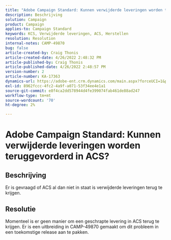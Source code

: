```yaml
---
title: "Adobe Campaign Standard: Kunnen verwijderde leveringen worden teruggevorderd in ACS?"
description: Beschrijving
solution: Campaign
product: Campaign
applies-to: Campaign Standard
keywords: KCS, Verwijderde leveringen, ACS, Herstellen
resolution: Resolution
internal-notes: CAMP-49870
bug: false
article-created-by: Craig Thonis
article-created-date: 4/26/2022 2:48:32 PM
article-published-by: Craig Thonis
article-published-date: 4/26/2022 2:48:57 PM
version-number: 2
article-number: KA-17363
dynamics-url: https://adobe-ent.crm.dynamics.com/main.aspx?forceUCI=1&pagetype=entityrecord&etn=knowledgearticle&id=376ea7ed-6fc5-ec11-a7b6-0022480a10ee
exl-id: 8962fccc-4fc2-4a9f-a071-53f34ee4e1a1
source-git-commit: e8f4ca2dd578944d4fe399074fab461de88ad247
workflow-type: tm+mt
source-wordcount: '70'
ht-degree: 2%

---
```


# Adobe Campaign Standard: Kunnen verwijderde leveringen worden teruggevorderd in ACS?

## Beschrijving


Er is gevraagd of ACS al dan niet in staat is verwijderde leveringen terug te krijgen.


## Resolutie


Momenteel is er geen manier om een geschrapte levering in ACS terug te krijgen. Er is een uitbreiding in CAMP-49870 gemaakt om dit probleem in een toekomstige release aan te pakken.
